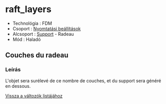 # raft\_layers

* Technológia : FDM
* Csoport : [Nyomtatási beállítások](../../konfig/print_settings.md)
* Alcsoport : [Support](../../beallitasok/print_settings.md#support) - Radeau
* Mód : Haladó

## Couches du radeau

### Leírás

L'objet sera surélevé de ce nombre de couches, et du support sera généré en dessous.

[Vissza a változók listájához](/)

